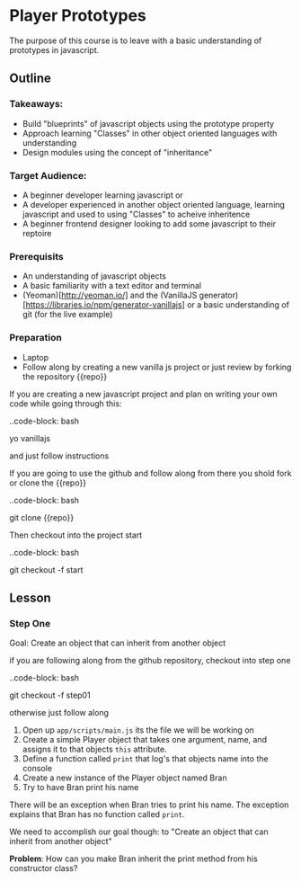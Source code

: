 Player Prototypes
=================

The purpose of this course is to leave with a basic understanding of prototypes
in javascript.


Outline
-------

### Takeaways:
* Build "blueprints" of javascript objects using the prototype property
* Approach learning "Classes" in other object oriented languages with understanding
* Design modules using the concept of "inheritance"

### Target Audience:
* A beginner developer learning javascript or
* A developer experienced in another object oriented language, learning javascript
and used to using "Classes" to acheive inheritence
* A beginner frontend designer looking to add some javascript to their reptoire

### Prerequisits
* An understanding of javascript objects
* A basic familiarity with a text editor and terminal
* (Yeoman)[http://yeoman.io/] and the (VanillaJS generator)[https://libraries.io/npm/generator-vanillajs] or a basic understanding of git (for the live example)


### Preparation
* Laptop
* Follow along by creating a new vanilla js project or just review by forking the repository {{repo}}

If you are creating a new javascript project and plan on writing your own code 
while going through this:

..code-block: bash

  yo vanillajs 

and just follow instructions

If you are going to use the github and follow along from there you shold fork
or clone the {{repo}}

..code-block: bash

  git clone {{repo}}

Then checkout into the project start

..code-block: bash

  git checkout -f start


Lesson
------

### Step One

Goal: Create an object that can inherit from another object

if you are following along from the github repository, checkout into step one

..code-block: bash

  git checkout -f step01

otherwise just follow along

1. Open up `app/scripts/main.js` its the file we will be working on
2. Create a simple Player object that takes one argument, name, and assigns it 
to that objects `this` attribute.
3. Define a function called `print` that log's that objects name into the console
4. Create a new instance of the Player object named Bran
5. Try to have Bran print his name

There will be an exception when Bran tries to print his name. The exception explains
that Bran has no function called `print`.

We need to accomplish our goal though: to "Create an object that can inherit from another object"

__Problem__: How can you make Bran inherit the print method from his constructor class?







